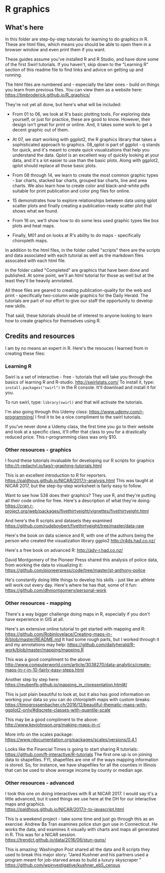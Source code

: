 # R graphics

## What's here

In this folder are step-by-step tutorials for learning to do graphics in R. These are html files, which means you should be able to open them in a browser window and even print them if you want.

These guides assume you've installed R and R Studio, and have done some of the first Swirl tutorials. If you haven't, skip down to the "Learning R" section of this readme file to find links and advice on getting up and running.

The html files are numbered and - especially the later ones - build on things you learn from previous files. You can view them as a website here: https://timbroderick.github.io/R_graphics/

They're not yet all done, but here's what will be included:

* From 01 to 06, we look at R's basic plotting tools. For exploring data yourself, or just for practice, these are good to know. However, their design isn't great for print or online. And, it takes some work to get a decent graphic out of them. 

* At 07, we start working with ggplot2, the R graphics library that takes a sophisticated approach to graphics. 08_qplot is part of ggplot - q stands for quick, and it's meant to create quick visualizations that help you understand the data. Qplot is an excellent way of quickly looking at your data, and it's a lot easier to use than the basic plots. Along with ggplot2, qplot should replace all those basic plots.

* From 08 through 14, we learn to create the most common graphic types - bar charts, stacked bar charts, grouped bar charts, line and area charts. We also learn how to create color and black-and-white pdfs suitable for print publication and color png files for online. 

* 15 demonstrates how to explore relationships between data using qplot scatter plots and finally creating a publication-ready scatter plot that shows what we found.

* From 16 on, we'll show how to do some less used graphic types like box plots and heat maps.

* Finally, M01 and on looks at R's ability to do maps - specifically choropleth maps.

In addition to the html files, in the folder called "scripts" there are the  scripts and data associated with each tutorial as well as the markdown files assocated with each html file.

In the folder called "Completed" are graphics that have been done and published. At some point, we'll an html tutorial for those as well but at the least they'll be heavily annotated.

All these files are geared to creating publication-quality for the web and print - specifically two-column wide graphics for the Daily Herald. The tutorials are part of our effort to give our staff the opportunity to develop new skills.

That said, these tutorials should be of interest to anyone looking to learn how to create graphics for themselves using R.

## Credits and resources

I am by no means an expert in R. Here's the resouces I learned from in creating these files:

### Learning R

Swirl is a set of interactive - free - tutorials that will take you through the basics of learning R and R-studio.  http://swirlstats.com/  To install it, type: `install.packages("swirl")` in the R console. It'll download and install it for you. 

To run swirl, type: `library(swirl)` and that will activate the tutorials.

I'm also going through this Udemy class: https://www.udemy.com/r-programming/ I find it to be a nice compliment to the swirl tutorials.

If you've never done a Udemy class, the first time you go to their website and look at a specific class, it'll offer that class to you for a drastically reduced price. This r-programming class was only $10. 

### Other resources - graphics

I found these tutorials invaluable for developing our R scripts for graphics
http://t-redactyl.io/tag/r-graphing-tutorials.html

This is an excellent introduction to R for reporters. 
https://paldhous.github.io/NICAR/2017/r-analysis.html
This was taught at NICAR 2017, but the step-by-step worksheet is fairly easy to follow.

Want to see how 538 does their graphics? They use R, and they're putting all their code online for free. Here's a description of what they're doing:
https://cran.r-project.org/web/packages/fivethirtyeight/vignettes/fivethirtyeight.html

And here's the R scripts and datasets they examined
https://github.com/rudeboybert/fivethirtyeight/tree/master/data-raw

Here's the book on data science and R, with one of the authors being the person who created the visualization library ggplo2
http://r4ds.had.co.nz/

Here's a free book on advanced R:
http://adv-r.had.co.nz/

David Montgomery of the Pioneer Press shared this analysis of police data, from working the data to visualizing it: https://github.com/pioneerpress/code/tree/master/st-anthony-police

He's constantly doing little things to develop his skills - just like an athlete will work out every day. Here's where he has that, some of it fun:
https://github.com/dhmontgomery/personal-work


### Other resources - mapping

There's a way bigger challenge doing maps in R, especially if you don't have experience in GIS at all. 

Here's an extensive online tutorial to get started with mapping and R: https://github.com/Robinlovelace/Creating-maps-in-R/blob/master/README.md
It had some rough parts, but I worked through it and my annotations may help:  https://github.com/dailyherald/R-work/blob/master/mapping/mapping.R

This was a good compliment to the above: http://www.computerworld.com/article/3038270/data-analytics/create-maps-in-r-in-10-fairly-easy-steps.html

Another step by step here: https://reubenfb.github.io/mapping_in_r/presentation.html#/

This is just plain beautiful to look at, but it also has good information on working your data so you can do chloropleth maps with custom breaks: https://timogrossenbacher.ch/2016/12/beautiful-thematic-maps-with-ggplot2-only/#discrete-classes-with-quantile-scale

This may be a good compliment to the above: http://www.kevjohnson.org/making-maps-in-r/

More info on the scales package: https://www.rdocumentation.org/packages/scales/versions/0.4.1

Looks like the Financial Times is going to start sharing R tutorials:
https://github.com/ft-interactive/R-tutorials
The first one up is on joining data to shapefiles. FYI, shapefiles are one of the ways mapping information is stored. So, for instance, we have shapefiles for all the counties in Illinois that can be used to show average income by county or median age. 

### Other resources - advanced

I took this one on doing interactives with R at NICAR 2017. I would say it's a little advanced, but it used things we use here at the DH for our interactive maps and graphics.  
https://paldhous.github.io/NICAR/2017/r-to-javascript.html

This is a weekend project - take some time and just go through this as an exercise: Andrew Ba Tran examines police stun gun use in Connecticut. He works the data, and examines it visually with charts and maps all generated in R. This was for a NICAR session. https://trendct.github.io/data/2016/06/stun-guns/

This is amazing: Washington Post shared all the data and R scripts they used to break this major story: "Jared Kushner and his partners used a program meant for job-starved areas to build a luxury skyscraper "
https://github.com/wpinvestigative/kushner_eb5_census
